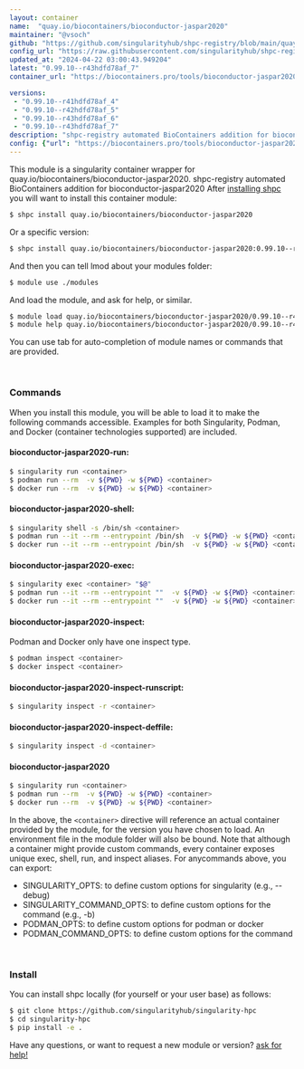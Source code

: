 ```yaml
---
layout: container
name:  "quay.io/biocontainers/bioconductor-jaspar2020"
maintainer: "@vsoch"
github: "https://github.com/singularityhub/shpc-registry/blob/main/quay.io/biocontainers/bioconductor-jaspar2020/container.yaml"
config_url: "https://raw.githubusercontent.com/singularityhub/shpc-registry/main/quay.io/biocontainers/bioconductor-jaspar2020/container.yaml"
updated_at: "2024-04-22 03:00:43.949204"
latest: "0.99.10--r43hdfd78af_7"
container_url: "https://biocontainers.pro/tools/bioconductor-jaspar2020"

versions:
 - "0.99.10--r41hdfd78af_4"
 - "0.99.10--r42hdfd78af_5"
 - "0.99.10--r43hdfd78af_6"
 - "0.99.10--r43hdfd78af_7"
description: "shpc-registry automated BioContainers addition for bioconductor-jaspar2020"
config: {"url": "https://biocontainers.pro/tools/bioconductor-jaspar2020", "maintainer": "@vsoch", "description": "shpc-registry automated BioContainers addition for bioconductor-jaspar2020", "latest": {"0.99.10--r43hdfd78af_7": "sha256:d6586e2994aad3e4a8af098e5194f27b3b433f4d660e3900254f637d1f480541"}, "tags": {"0.99.10--r41hdfd78af_4": "sha256:0ce7d0582f5ff3b87b857cdc05d14373bc93cd14f80406f29c5851f952c0de6d", "0.99.10--r42hdfd78af_5": "sha256:f0589285f0dc193fe82043013297cb58f160abdadb41404aea23137eec21c923", "0.99.10--r43hdfd78af_6": "sha256:dff8fc78f54ec060c593b16ed0228d334718c9f0c26ddc9592ab8afa85959ec0", "0.99.10--r43hdfd78af_7": "sha256:d6586e2994aad3e4a8af098e5194f27b3b433f4d660e3900254f637d1f480541"}, "docker": "quay.io/biocontainers/bioconductor-jaspar2020"}
---
```


This module is a singularity container wrapper for quay.io/biocontainers/bioconductor-jaspar2020.
shpc-registry automated BioContainers addition for bioconductor-jaspar2020
After [installing shpc](#install) you will want to install this container module:


```bash
$ shpc install quay.io/biocontainers/bioconductor-jaspar2020
```

Or a specific version:

```bash
$ shpc install quay.io/biocontainers/bioconductor-jaspar2020:0.99.10--r43hdfd78af_7
```

And then you can tell lmod about your modules folder:

```bash
$ module use ./modules
```

And load the module, and ask for help, or similar.

```bash
$ module load quay.io/biocontainers/bioconductor-jaspar2020/0.99.10--r43hdfd78af_7
$ module help quay.io/biocontainers/bioconductor-jaspar2020/0.99.10--r43hdfd78af_7
```

You can use tab for auto-completion of module names or commands that are provided.

<br>

### Commands

When you install this module, you will be able to load it to make the following commands accessible.
Examples for both Singularity, Podman, and Docker (container technologies supported) are included.

#### bioconductor-jaspar2020-run:

```bash
$ singularity run <container>
$ podman run --rm  -v ${PWD} -w ${PWD} <container>
$ docker run --rm  -v ${PWD} -w ${PWD} <container>
```

#### bioconductor-jaspar2020-shell:

```bash
$ singularity shell -s /bin/sh <container>
$ podman run --it --rm --entrypoint /bin/sh  -v ${PWD} -w ${PWD} <container>
$ docker run --it --rm --entrypoint /bin/sh  -v ${PWD} -w ${PWD} <container>
```

#### bioconductor-jaspar2020-exec:

```bash
$ singularity exec <container> "$@"
$ podman run --it --rm --entrypoint ""  -v ${PWD} -w ${PWD} <container> "$@"
$ docker run --it --rm --entrypoint ""  -v ${PWD} -w ${PWD} <container> "$@"
```

#### bioconductor-jaspar2020-inspect:

Podman and Docker only have one inspect type.

```bash
$ podman inspect <container>
$ docker inspect <container>
```

#### bioconductor-jaspar2020-inspect-runscript:

```bash
$ singularity inspect -r <container>
```

#### bioconductor-jaspar2020-inspect-deffile:

```bash
$ singularity inspect -d <container>
```



#### bioconductor-jaspar2020

```bash
$ singularity run <container>
$ podman run --rm  -v ${PWD} -w ${PWD} <container>
$ docker run --rm  -v ${PWD} -w ${PWD} <container>
```


In the above, the `<container>` directive will reference an actual container provided
by the module, for the version you have chosen to load. An environment file in the
module folder will also be bound. Note that although a container
might provide custom commands, every container exposes unique exec, shell, run, and
inspect aliases. For anycommands above, you can export:

 - SINGULARITY_OPTS: to define custom options for singularity (e.g., --debug)
 - SINGULARITY_COMMAND_OPTS: to define custom options for the command (e.g., -b)
 - PODMAN_OPTS: to define custom options for podman or docker
 - PODMAN_COMMAND_OPTS: to define custom options for the command

<br>

### Install

You can install shpc locally (for yourself or your user base) as follows:

```bash
$ git clone https://github.com/singularityhub/singularity-hpc
$ cd singularity-hpc
$ pip install -e .
```

Have any questions, or want to request a new module or version? [ask for help!](https://github.com/singularityhub/singularity-hpc/issues)